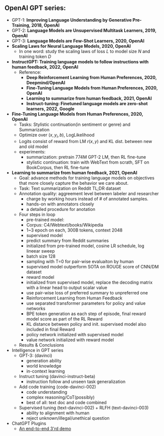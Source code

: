 
## OpenAI GPT series: 

- GPT-1: **Improving Language Understanding by Generative Pre-Training, 2018, OpenAI**
- GPT-2: **Language Models are Unsupervised Multitask Learners, 2019, OpenAI**
- GPT-3: **Language Models are Few-Shot Learners, 2020, OpenAI**
- **Scaling Laws for Neural Language Models, 2020, OpenAI**
  - In one word: study the scaling laws of loss $L$ to model size $N$ and training token $D$
- **InstructGPT: Training language models to follow instructions with human feedback, 2022, OpenAI**
    - Reference:
        - **Deep Reinforcement Learning from Human Preferences, 2020, Deepmind/OpenAI**
        - **Fine-Tuning Language Models from Human Preferences, 2020, OpenAI**
        - **Learning to summarize from human feedback, 2021, OpenAI**
        - **Instruct-tuning: Finetuned language models are zero-shot learners, 2022, Google**
- **Fine-Tuning Language Models from Human Preferences, 2020, OpenAI**
    - Tasks: Stylistic continuation(in sentiment or genre) and Summarization
    - Optimize over $(x, {y_i}, b)$, LogLikelihood
    - Logits consist of reward from LM $r(x,y)$ and KL dist. between new and old model
    - experiments:
        - summarization: pretrain 774M GPT-2 LM, then RL fine-tune
        - stylistic continuation: train with WebText from scrath, SFT on BookCorpus, then RL fine-tune
- **Learning to summarize from human feedback, 2021, OpenAI**
    - Goal: advance methods for training language models on objectives that more closely capture the behavior we care about. 
    - Task: Text summarization on Reddit TL;DR dataset
    - Annotation quality: aggreement level between labeler and researcher
        - charge by working hours instead of # of annotated samples.
        - hands-on with annotators closely
        - a detailed procedure for anotation
    - Four steps in loop
        - pre-trained model: 
        - Corpus: C4/Webtext/books/Wikipedia
        - 1~3 epoch on each, 300B tokens, context 2048
        - supervised model
        - predict summary from Reddit summaries
        - initialized from pre-trained model, cosine LR schedule, log lineear sweep
        - batch size 128
        - sampling with T=0 for pair-wise evaluaiton by human
        - supervised model outperform SOTA on ROUGE score of CNN/DM dataset
        - reward model
        - initialized from supervised model, replace the decoding matrix with a linear head to output scalar value
        - use pair-wise loss of preferred summary to unpreferred one
        - Reinforcement Learning from Human Feedback
        - use separated transformer parameters for policy and value networks
        - BPE token generation as each step of episode, final reward model score as part of the RL Reward
        - KL distance between policy and init. supervised model also included in final Reward
        - policy network initialized with supervised model
        - value network initialized with reward model
    - Results & Conclusions   
- Intelligence in GPT series
    - GPT-3: (davinci)
        - generation ability
        - world knowledge
        - in-context learning
    - Instruct tuning (davinci-instruct-beta)
        - instruction follow and unseen task generalization
    - Add code training (code-davinci-002)
        - code understanding
        - complex reasoning/CoT(possibly)
        - best of all: text doc and code combined
    - Supervised tuning (text-davinci-002) + RLFH (text-davinci-003)
        - ability to alignment with human
        - reject unknown/illegal/unethical question
- ChatGPT Plugins
    - [An end-to-end 3'rd demo](https://techcommunity.microsoft.com/t5/fasttrack-for-azure/how-chatgpt-plugins-could-work/ba-p/3761483)